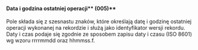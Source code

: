 #### Data i godzina ostatniej operacji**&nbsp;(005)**

Pole składa się z szesnastu znaków, które określają datę i godzinę ostatniej operacji wykonanej na rekordzie i służą jako identyfikator wersji rekordu. Daty i czas podaje się zgodnie ze sposobem zapisu daty i czasu (ISO 8601) wg wzoru rrrrmmdd oraz hhmmss.f.